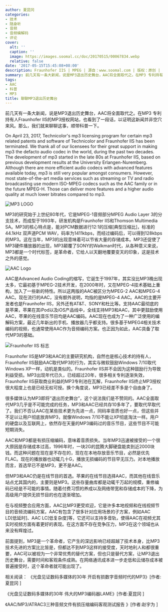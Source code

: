 ```yaml
---
author: 夏昆冈
categories:
- 技术
- 随身听
- 音频
- 音频编解码
- 评论
cover:
  alt: ''
  caption: ''
  image: https://images.soomal.cc/doc/20170515/00067834.webp
  relative: false
date: '2017-05-15T15:45:08+08:00'
description: Fraunhofer IIS | MPEG | 源自：www.soomal.com | 版权：原创 |  平均/总评分：09.44/302
summary: 前几天有一条大新闻，说是MP3退出历史舞台，AAC将全面取代之。在MP3 专利持有人Fraunhofer IIS的MP3授权网站，也看到了一段话，以证明这新闻并非空穴来风。那么，我们就来聊聊这事，顺带科普一下。
tags:
- AAC
- 科普
- MP3
title: 聊聊MP3退出历史舞台
---
```


前几天有一条大新闻，说是MP3退出历史舞台，AAC将全面取代之。在MP3 专利持有人Fraunhofer IIS的MP3授权网站，也看到了一段话，以证明这新闻并非空穴来风。那么，我们就来聊聊这事，顺带科普一下。


On April 23, 2017, Technicolor's mp3 licensing program for certain mp3 related patents and software of Technicolor and Fraunhofer IIS has been terminated. 
We thank all of our licensees for their great support in making mp3 the defacto audio codec in the world, during the past two decades. 
The development of mp3 started in the late 80s at Fraunhofer IIS, based on previous development results at the University Erlangen-Nuremberg. Although there are more efficient audio codecs with advanced features available today, mp3 is still very popular amongst consumers. However, most state-of-the-art media services such as streaming or TV and radio broadcasting use modern ISO-MPEG codecs such as the AAC family or in the future MPEG-H. Those can deliver more features and a higher audio quality at much lower bitrates compared to mp3.

![MP3 LOGO](https://images.soomal.cc/doc/20170515/00067833.webp)




MP3的研究始于上世纪80年代，它是MPEG-1音频部分MPEG Audio Layer 3的分支技术，而成型于1993年，研发机构是Fraunhofer IIS和Thomson Multimedia SA。MP3的核心特点是，能对PCM数据进行12:1的压缩[典型压缩比]，标准的44.1kHz 双声道PCM WAV，码率为1411kbps，而经过编码后，可以得到128kbps的MP3。这在当年，MP3的出现意味着可以节省大量的存储成本。MP3还促使了MP3硬件播放器的出现，MP3颠覆了SONY的Walkman时代，从各种意义来说，MP3都是一个时代标签，是革命者，它给人以天翻地覆要变天的印象，这是技术之外的感觉。

![AAC Logo](https://images.soomal.cc/doc/20170515/00067836.webp)




AAC是Advanced Audio Coding的缩写，它诞生于1997年，其实没比MP3晚出现太多，它最初基于MPEG-2技术开发，在2000年时，又在MPEG-4技术基础上重构，加入了一些新的特性。所以这两版的AAC被区分为MPEG-2 AAC和MPEG-4 AAC。现在流行的AAC，没有额外说明，均指的是MPEG-4 AAC。AAC的主要开发者也是Fraunhofer IIS，另外还有AT&T、SONY和杜比等。支持AAC最彻底的是苹果，苹果在其iPod以及iOS产品线中，全线支持MP3和AAC，其中更鼓励使用AAC，苹果的在线音乐节目均是AAC编码。AAC现在也成为了一种广泛使用的编解码方案，最近几年新出的手机、播放器几乎都支持。很多基于MPEG4相关技术编码的视频，也通常使用AAC作为音频编码方案。也正因为如此，AAC具备了取代MP3的基础。

![Fraunhofer IIS 标志](https://images.soomal.cc/doc/20170515/00067835.webp)




Fraunhofer IIS是MP3和AAC的主要研究机构，自然也是核心技术的持有人，Fraunhofer IIS鼓励AAC取代MP3的行为，其实与微软鼓励Windows 7/10取代Windows XP一样，动机是类似的。Fraunhofer IIS并不会因为这种鼓励行为导致利益受损。MP3出现年代已久，已经超过20年，很多相关专利逐渐失效，Fraunhofer IIS获取商业利益的MP3专利池在瓦解，Fraunhofer IIS终止MP3授权很大程度上也是已经无权可授。换个角度说，MP3已经差不多是个自由身了。

很多媒体认为MP3即将“退出历史舞台”，这个说法我们是不赞同的。AAC全面取代MP3几乎是不可能完成的任务，MP3和AAC已经共存10多年了，要取代早取代了。我们不否认AAC在某些技术更为先进一点，同码率音质也好一点，但这些并不足以让用户彻底放弃MP3，就像Windows 7/10不能让XP彻底淘汰一样。用户的硬盘以及互联网上，依然存在天量的MP3编码过的音乐节目，这些节目不可能短期消失。

AAC和MP3都是有损压缩编码，意味着音质损失。当年MP3迅速被接受的一个很大原因是存储成本过高，1996年时，一块2G的昆腾大脚硬盘能卖到近2000块钱。而这种问题在现在是不存在的，现在在本地存放音乐节目，必然是优先FLAC。现在的播放器也动辄几十G，播放无损编码的节目早无压力。对本地播放而言，首选早已不是MP3，更不是AAC。

但MP3和AAC仍是在线节目的首选。苹果的在线节目选择AAC，而其他在线音乐站点尤其国内的，主要则是MP3。这些存量曲库都是动辄千万起的规模，重修编码已经是不可能的事情。随着付费习惯的养成以及网络带宽和存储成本的下降，为高级用户提供无损节目的也在逐渐增加。

在与视频整合应用方面，AAC比MP3更受欢迎，它是许多本地视频和在线视频节目的音频流编码方案，AAC有包含了很多针对应用场景的子方案，例如AAC LD[低延时]、AAC LC[低复杂度]等，它还可以支持多音轨，使得AAC在视频尤其实时视频方面有着更好的表现。在这方面不存在竞争压力，MP3在这个领域也从来没有辉煌过。

前面提到，MP3是一个革命者，它产生的深远影响已经超越了技术本身，比MP3技术先进的方案比比皆是，但都达不到MP3这样的接受度，天时地利人和都很重要，AAC可以被视为一个非常优秀的替代方案，但也只是替代方案，让MP3退出历史舞台，需要时间和客观条件成熟。在网络通讯成本进一步走低和云储存成本被普遍接受时，这个革命者就可能出现了。



相关阅读：
《光盘见证数码多媒体的30年 开启有损数字音频时代的MP3》[作者:夏昆冈 ]

《光盘见证数码多媒体的30年 伟大的MP3编码器LAME》[作者:夏昆冈 ]

《AAC/MP3/ATRAC3三种音频文件有损压缩编码客观测试报告 》[作者:赵宇为 ]